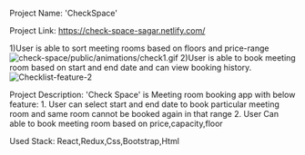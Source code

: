 Project Name: 'CheckSpace'

Project Link: https://check-space-sagar.netlify.com/

1)User is able to sort meeting rooms based on floors and price-range
![check-space/public/animations/check1.gif](/animations/check1.gif)
2)User is able to book meeting room based on start and end date and can view booking history.
![Checklist-feature-2](animations/check2.gif)

Project Description:
'Check Space' is Meeting room booking app with below feature:
    1. User can select start and end date to book particular meeting room and same room cannot be booked again in that range
    2. User Can able to book meeting room based on price,capacity,floor

Used Stack: React,Redux,Css,Bootstrap,Html
